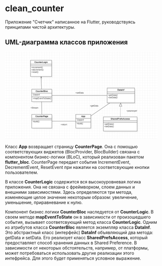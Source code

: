 # clean_counter

Приложение "Счетчик" написанное на Flutter, руководствуясь принципами чистой архитектуры.

## UML-диаграмма классов приложения

![UML](clean_counter.png)

Класс **App** возвращает страницу **CounterPage**. Она с помощью соответствующих виджетов (BlocProvider, BlocBuilder) связана с компонентом бизнес-логики (BLoC), который реализован пакетом **flutter_bloc**. CounterPage передает события IncrementEvent, DecrementEvent, ResetEvent при нажатии на соответсвующие кнопки пользователем.

В классе **CounterLogic** содержится вся высокоуровневая логика приложения. Она не связана с фреймворком, слоем данных и внешними зависимостями. Здесь определяются три метода, изменяющие целое значение некоторым образом: увеличение, уменьшение, приравневание к нулю.

Компонент бизнес логики **CounterBloc** наследуется от **CounterLogic**. В своем методе **mapEventToState** он в зависимости от произошедшего события, вызывает соответсвующий метод класса **CounterLogic**.
Одним из атрибутов класса **CounterBloc** является экземпляр класса **DataInf**. Это абстрактный класс (интерфейс) **DataInf** объявляющий два метода: getData и setData.
Его реализует класс **SharedPrefsAccess**, который предоставляет способ хранения данных в Shared Preference. 
В зависимости от некоторых обстоятельств, например, от платформы, может потребоваться использовать другие реализации этого интефрейса. Для этого будет применяться условное выражение. 
